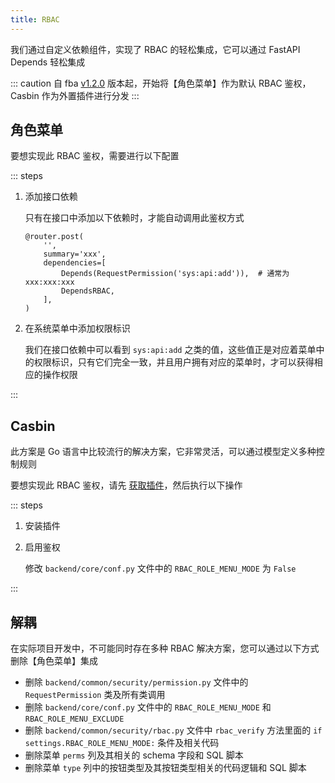 ```yaml
---
title: RBAC
---
```


我们通过自定义依赖组件，实现了 RBAC 的轻松集成，它可以通过 FastAPI Depends 轻松集成

::: caution
自 fba [v1.2.0](../../changelog.md) 版本起，开始将【角色菜单】作为默认 RBAC 鉴权，Casbin 作为外置插件进行分发
:::

## 角色菜单

要想实现此 RBAC 鉴权，需要进行以下配置

::: steps

1. 添加接口依赖

   只有在接口中添加以下依赖时，才能自动调用此鉴权方式

   ```py{5-6}
   @router.post(
       '',
       summary='xxx',
       dependencies=[
           Depends(RequestPermission('sys:api:add')),  # 通常为 xxx:xxx:xxx
           DependsRBAC,
       ],
   )
   ```

2. 在系统菜单中添加权限标识

   我们在接口依赖中可以看到 `sys:api:add` 之类的值，这些值正是对应着菜单中的权限标识，只有它们完全一致，并且用户拥有对应的菜单时，才可以获得相应的操作权限

:::

## Casbin

此方案是 Go 语言中比较流行的解决方案，它非常灵活，可以通过模型定义多种控制规则

要想实现此 RBAC 鉴权，请先 [获取插件](../../plugin/market.md)，然后执行以下操作

::: steps

1. 安装插件

2. 启用鉴权

   修改 `backend/core/conf.py` 文件中的 `RBAC_ROLE_MENU_MODE` 为 `False`

:::

## 解耦

在实际项目开发中，不可能同时存在多种 RBAC 解决方案，您可以通过以下方式删除【角色菜单】集成

- 删除 `backend/common/security/permission.py` 文件中的 `RequestPermission` 类及所有类调用
- 删除 `backend/core/conf.py` 文件中的 `RBAC_ROLE_MENU_MODE` 和 `RBAC_ROLE_MENU_EXCLUDE`
- 删除 `backend/common/security/rbac.py` 文件中 `rbac_verify` 方法里面的 `if settings.RBAC_ROLE_MENU_MODE:`
  条件及相关代码
- 删除菜单 `perms` 列及其相关的 schema 字段和 SQL 脚本
- 删除菜单 `type` 列中的按钮类型及其按钮类型相关的代码逻辑和 SQL 脚本
